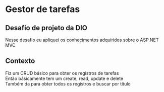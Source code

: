 # Gestor de tarefas
## Desafio de projeto da DIO
Nesse desafio eu apliquei os conhecimentos adquiridos sobre o ASP.NET MVC

## Contexto
Fiz um CRUD básico para obter os registros de tarefas  
Então básicamente tem um create, read, update e delete  
Também da para obter todos os registros e buscar por título
